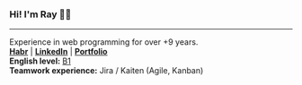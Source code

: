 ### Hi! I'm Ray 👋✨
***

Experience in web programming for over +9 years.
<br />
**[Habr](https://career.habr.com/isolution666)** |
**[LinkedIn](https://www.linkedin.com/in/inc-defina/)** | 
**[Portfolio](https://definaru.github.io)**
<br />
**English level:** [B1](https://www.efset.org/ru/cefr/b1/)
<br />
**Teamwork experience:**  Jira / Kaiten (Agile, Kanban) 

